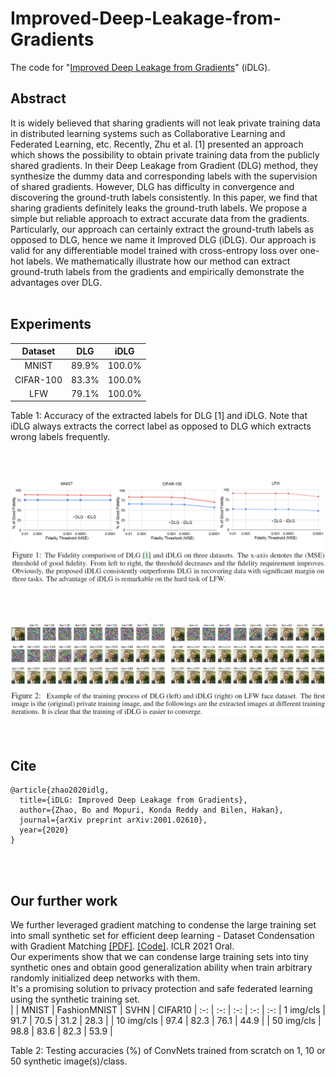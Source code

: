 # Improved-Deep-Leakage-from-Gradients
The code for "[Improved Deep Leakage from Gradients](https://arxiv.org/pdf/2001.02610.pdf)" (iDLG).

## Abstract <br>
It is widely believed that sharing gradients will not leak private training data in distributed learning systems such as Collaborative Learning and Federated Learning, etc. Recently, Zhu et al. [1] presented an approach which shows the possibility to obtain private training data from the publicly shared gradients. In their Deep Leakage from Gradient (DLG) method, they synthesize the dummy data and corresponding labels with the supervision of shared gradients. However, DLG has difficulty in convergence and discovering the ground-truth labels consistently. In this paper, we find that sharing gradients definitely leaks the ground-truth labels. We propose a simple but reliable approach to extract accurate data from the gradients. Particularly, our approach can certainly extract the ground-truth labels as opposed to DLG, hence we name it Improved DLG (iDLG). Our approach is valid for any differentiable model trained with cross-entropy loss over one-hot labels. We mathematically illustrate how our method can extract ground-truth labels from the gradients and empirically demonstrate the advantages over DLG. <br><br>


## Experiments <br>
| Dataset | DLG | iDLG |
 :-: | :-: | :-:
| MNIST | 89.9% | 100.0% |
| CIFAR-100 | 83.3% | 100.0% |
| LFW | 79.1% | 100.0% |


Table 1: Accuracy of the extracted labels for DLG [1] and iDLG. Note that iDLG always extracts the correct
label as opposed to DLG which extracts wrong labels frequently.

<br><br>
<div align=center><img src="Figure1.png" alt=""/></div>


<br><br>
<div align=center><img src="Figure2.png" alt=""/></div>
<br><br>

## Cite <br>
```
@article{zhao2020idlg,
  title={iDLG: Improved Deep Leakage from Gradients},
  author={Zhao, Bo and Mopuri, Konda Reddy and Bilen, Hakan},
  journal={arXiv preprint arXiv:2001.02610},
  year={2020}
}
```
<br> <br>

## Our further work <br>
We further leveraged gradient matching to condense the large training set into small synthetic set for efficient deep learning - Dataset Condensation with Gradient Matching [[PDF]](https://openreview.net/pdf?id=mSAKhLYLSsl). [[Code]](https://github.com/VICO-UoE/DatasetCondensation). ICLR 2021 Oral. <br>
Our experiments show that we can condense large training sets into tiny synthetic ones and obtain good generalization ability when train arbitrary randomly initialized deep networks with them. <br>
It's a promising solution to privacy protection and safe federated learning using the synthetic training set.   <br>
|  | MNIST | FashionMNIST | SVHN | CIFAR10 |
 :-: | :-: | :-: | :-: | :-:
| 1 img/cls  | 91.7 | 70.5 | 31.2 | 28.3 |
| 10 img/cls | 97.4 | 82.3 | 76.1 | 44.9 |
| 50 img/cls | 98.8 | 83.6 | 82.3 | 53.9 |

Table 2: Testing accuracies (%) of ConvNets trained from scratch on 1, 10 or 50 synthetic image(s)/class.
